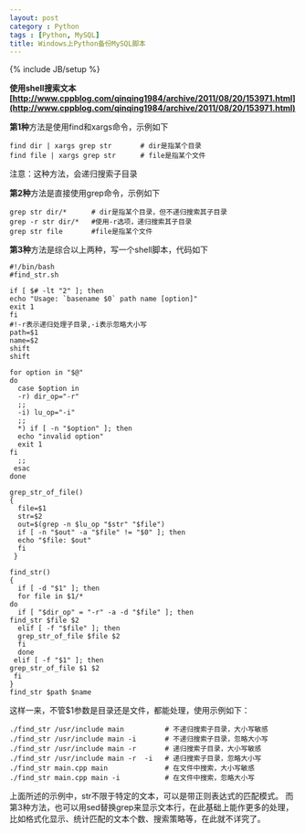 ```yaml
---
layout: post
category : Python
tags : [Python, MySQL]
title: Windows上Python备份MySQL脚本
---
```

{% include JB/setup %}

**使用shell搜索文本 [http://www.cppblog.com/qinqing1984/archive/2011/08/20/153971.html](http://www.cppblog.com/qinqing1984/archive/2011/08/20/153971.html)**

**第1种**方法是使用find和xargs命令，示例如下

	find dir | xargs grep str		# dir是指某个目录
	find file | xargs grep str		# file是指某个文件

注意：这种方法，会递归搜索子目录

**第2种**方法是直接使用grep命令，示例如下

	grep str dir/*		# dir是指某个目录，但不递归搜索其子目录
	grep -r str dir/*	#使用-r选项，递归搜索其子目录
	grep str file		#file是指某个文件

**第3种**方法是综合以上两种，写一个shell脚本，代码如下

	#!/bin/bash
	#find_str.sh   

	if [ $# -lt "2" ]; then
	echo "Usage: `basename $0` path name [option]"
	exit 1
	fi
	#!-r表示递归处理子目录,-i表示忽略大小写
	path=$1
	name=$2
	shift
	shift   

	for option in "$@"
	do
	  case $option in
	  -r) dir_op="-r"
	  ;;
	  -i) lu_op="-i"
	  ;;
	  *) if [ -n "$option" ]; then
	  echo "invalid option"
	  exit 1
	fi
	  ;;
	 esac
	done    

	grep_str_of_file()
	{
	  file=$1
	  str=$2
	  out=$(grep -n $lu_op "$str" "$file")
	  if [ -n "$out" -a "$file" != "$0" ]; then
	  echo "$file: $out"
	  fi
	 }    

	find_str()
	{
	  if [ -d "$1" ]; then
	  for file in $1/*
	do
	  if [ "$dir_op" = "-r" -a -d "$file" ]; then
	find_str $file $2
	  elif [ -f "$file" ]; then
	  grep_str_of_file $file $2
	  fi
	  done
	 elif [ -f "$1" ]; then
	grep_str_of_file $1 $2
	 fi
	}
	find_str $path $name

这样一来，不管$1参数是目录还是文件，都能处理，使用示例如下：

	./find_str /usr/include main          # 不递归搜索子目录，大小写敏感
	./find_str /usr/include main -i       # 不递归搜索子目录，忽略大小写
	./find_str /usr/include main -r       # 递归搜索子目录，大小写敏感
	./find_str /usr/include main -r  -i   # 递归搜索子目录，忽略大小写
	./find_str main.cpp main              # 在文件中搜索，大小写敏感
	./find_str main.cpp main -i           # 在文件中搜索，忽略大小写

上面所述的示例中，str不限于特定的文本，可以是带正则表达式的匹配模式。
而第3种方法，也可以用sed替换grep来显示文本行，在此基础上能作更多的处理，比如格式化显示、统计匹配的文本个数、搜索策略等，在此就不详究了。